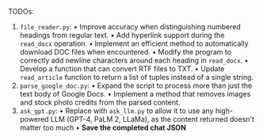 TODOs:
1. `file_reader.py`:
     • Improve accuracy when distinguishing numbered headings from regular text.
     • Add hyperlink support during the `read_docx` operation.
     • Implement an efficient method to automatically download DOC files when encountered.
     • Modify the program to correctly add newline characters around each heading in `read_docx`.
     • Develop a function that can convert RTF files to TXT.
     • Update `read_article` function to return a list of tuples instead of a single string.
2. `parse_google_doc.py`:
     • Expand the script to process more than just the text body of Google Docs.
     • Implement a method that removes images and stock photo credits from the parsed content.
3. `ask_gpt.py`:
     • Replace with `ask_llm.py` to allow it to use any high-powered LLM (GPT-4, PaLM 2, LLaMa), as the content returned doesn't matter too much
     • **Save the completed chat JSON**